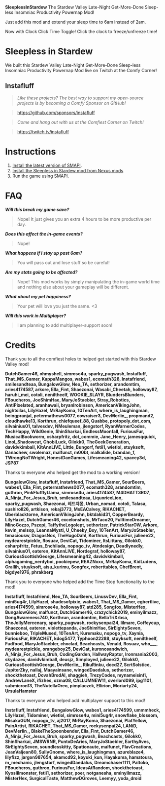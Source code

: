 **SleeplessInStardew** The Stardew Valley Late-Night Get-More-Done Sleep-less Insomniac Productivity Powernap Mod!

Just add this mod and extend your sleep time to 6am instead of 2am.

Now with Clock Click Time Toggle! Click the clock to freeze/unfreeze time!

# Sleepless in Stardew
We built this Stardew Valley Late-Night Get-More-Done Sleep-less Insomniac Productivity Powernap Mod live on Twitch at the Comfy Corner!

## Instafluff ##
> *Like these projects? The best way to support my open-source projects is by becoming a Comfy Sponsor on GitHub!*

> https://github.com/sponsors/instafluff

> *Come and hang out with us at the Comfiest Corner on Twitch!*

> https://twitch.tv/instafluff
 
# Instructions
1. [Install the latest version of SMAPI](https://smapi.io/).
2. [Install the Sleepless in Stardew mod from Nexus mods](https://www.nexusmods.com/stardewvalley/mods/5445).
3. Run the game using SMAPI.

# FAQ
***Will this break my game save?***
> Nope! It just gives you an extra 4 hours to be more productive per day.

***Does this affect the in-game events?***
> Nope!

***What happens if I stay up past 6am?***
> You will pass out and lose stuff so be careful!

***Are my stats going to be affected?***
> Nope! This mod works by simply manipulating the in-game world time and nothing else about your gameplay will be different.

***What about my pet happiness?***
> Your pet will love you just the same. <3

***Will this work in Multiplayer?***
> I am planning to add multiplayer-support soon!

# Credits
Thank you to all the comfiest holes to helped get started with this Stardew Valley mod!

**DutchGamer46, ohmyshell, simrose4u, sparky_pugwash, Instafluff, That_MS_Gamer, KappaMangos, wabes1, ecomath328, Instafriend, smilesandteaa, BungalowGlow, Neo_TA, sethorizer, arandomtim, aries4174587, arkore, Ella_Fint, Shaezonai, Wasabi_Cheetah, holloway87, haruhi_mei, cotoli, neniltheelf, WOOKIE_SLAYR, BlundersBlunders, FBoucheros, JoeShimHae, MaryJoStaebler, Stray_Robotics, AntiPixelated, aranhawaii, bryanlrobinson, AmericanVikingJohn, nightsilas, LilyHazel, MrRayKoma, 10TenArt, where_is_laughingman, beingpranjal, petermathews0077, cowraiser3, DevMerlin_, propmand2, cloudhawke13, Korthrun, chiefqueef_88, Quabbe, protopoly_dot_com, silvainius01, talvesdev, NMeuleman, jlengstorf, RyanWarnerCodes, TechHappy, WildGenie, ShinSharkai, EndlessMoonfall, FuriousFur, MusicalBookworm, csharpfritz, dot_commie, Jane_Henry, jamesqquick, Linol_Shadowcat, ChobiLuck, Gilokk0, TheGeekGeneration, davidvkimball, KitAnnLIVE, Little_Bungorf, fetii1, wietlol, stuyksoft, Danachew, swolemaz, malfunct, m00bt, malkalide, brandan_f, TWrongNoTWright, HonestDanGames, Lifesmeaning42, spacey3d, JSP87**

Thanks to everyone who helped get the mod to a working version!

**BungalowGlow, Instafluff, Instafriend, That_MS_Gamer, SourBeers, wabes1, Ella_Fint, petermathews0077, ecomath328, arandomtim, guthron, PinkFlufflyLlama, simrose4u, aries4174587, M4DHATT3R07, A_Ninja_For_Jesus_Bruh, smilesandteaa, LiquoriceLion, sparky_pugwash, Shaezonai, 레드쟈몽, Urban_nomad, cotoli, Talasa, sushiroll26, artkison, rekaj3773, MsEACalvey, RIKACHET, Uberblacktorne, AmericanVikingJohn, bktdakid31, CopperBeardy, LilyHazel, DutchGamer46, excelonshots, MrTaco20, FulltimeDreamer, MinoGozzo, Pszepi, TaffytheLogolept, sethorizer, PatrickStarOW, Arkore, kevin_melsop, LeannaMysti, U_Cheeky_Boy, 10TenArt, MaryJoStaebler, tenaciousw, DragosNox, TheHugoDahl, Korthrun, FuriousFur, julieee22, mydearestpickle, Rosuav, DeviCat, Tidominer, ItsLittany, Gilokk0, csharpfritz, Fetus_Enchilada, nopogo_tv, Atndesign, Deadlynedly, silvainius01, eateren, KitAnnLIVE, Nordegraf, holloway87, CuriousScottishGeorge, Lifesmeaning42, davidvkimball, alphagaming_nerdyboi, pookiepew, REAZNxxx, MrRayKoma, KidLudens, Grallih, stuyksoft, aisu_kurimu, Songfox, roberttables, ChefBrent, bigdye1976, phrakberg**

Thank you to everyone who helped add the Time Stop functionality to the mod!

**Instafluff, Instafriend, Neo_TA, SourBeers, LinusvDev, Ella_Fint, mini5ug4r, LilyHazel, shadesofpixie, wabes1, That_MS_Gamer, egbertlive, aries4174599, simrose4u, holloway87, atd285, Songfox, MisterHex, BungalowGlow, malfunct, DutchGamer46, crazychick2019, eminyilmazz, DongAwareness740, Korthrun, arandomtim, BellaTriXrbsa, TheJollyMercenary, sparky_pugwash, rockysenpai24, lilmare, Coffeycup, Shaezonai, eateren, violettepanda, JoeShimHae, SirEightySeven, bunnieboo, TripleMused, 10TenArt, Kuremaku, nopogo_tv, Xaynia, FuriousFur, RIKACHET, kdog5477, Typhoon22288, stuyksoft, neniltheelf, Fudfood, MaryJoStaebler, choclad, Beachcasts, Venald, Rosuav, who___, mydearestpickle, orangeboy25, DeviCat, kuronosandwich, A_Ninja_For_Jesus_Bruh, CodingGarden, HallwayRaptor, Ironmania2003, skydazes, davidvkimball, deusjz, Simployed, julieee22, Gilokk0, CuriousScottishGeorge, DevMerlin_, RikuRinku, docd27, ScrtSolstice, JupiterZky, nallaj, Maayainsane, wingedDaedalus, sethorizer, shockthetoast, DovahBrodAl, shaggieh, TrezyCodes, mynameisinfi, AndrewLaneX, ifizhes, ozma08, CALLUMNEW11, overlord099, ipg1101, submicron13, TheNutellaOreo, pimplaczek, Ellirion, Moriarty24, UrsulaHamster**

Thanks to everyone who helped add multiplayer support to this mod!

**Instafluff, Instafriend, BungalowGlow, wabes1, aries4174599, ummmheck, LilyHazel, Tidominer, wietlol, simrose4u, mini5ug4r, snowflake_blossom, MisakaGUN, nopogo_tv, aj2017, MrRayKoma, Shaezonai, PlatYellow, PainArtist, RIKACHET, That_MS_Gamer, rockysenpai24, LANiD, DevMerlin_, BlakeTheSpoonbender, Ella_Fint, DutchGamer46, A_Ninja_For_Jesus_Bruh, sparky_pugwash, Beachcasts, Gilokk0, ShinSharkai, JMSWRNR, PuntoDeAries, MaryJoStaebler, EarthyAves, SirEightySeven, soundlesskitty, Spationaute, malfunct, FlavCreations, JeanValjean80, SullyGnome, where_is_laughingman, azureblaze4, lilyfizz, jargon987654, akamcd92, koyuki_kun, Hayakuma, hamatoura, m_mechanic, jlengstorf, wingedDaedalus, Dreamchaser1111, Paltoko, FBoucheros, guthron, FuriousFur, IdeasAtRandom, shockthetoast, Kyoslilmonster, fetii1, sethorizer, poer, notganesha, eminyilmazz, MisterHex, SurgicalTaste, MatthewDGroves, Leemyy, yoda_droid**